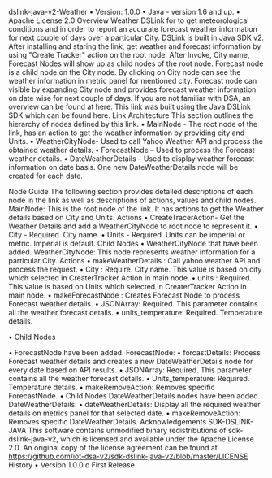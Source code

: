 dslink-java-v2-Weather
•	Version: 1.0.0
•	Java - version 1.6 and up.
•	Apache License 2.0
Overview
Weather DSLink for to get meteorological conditions and in order to report an accurate forecast weather information for next couple of days over a particular City. DSLink is built in Java SDK v2. 
After installing and staring the link, get weather and forecast information by using "Create Tracker" action on the root node. After Invoke, City name, Forecast Nodes will show up as child nodes of the root node. Forecast node is a child node on the City node.
By clicking on City node can see the weather information in metric panel for mentioned city.
Forecast node can visible by expanding City node and provides forecast weather information on date wise for next couple of days.
If you are not familiar with DSA, an overview can be found at here.
This link was built using the Java DSLink SDK which can be found here.
Link Architecture
This section outlines the hierarchy of nodes defined by this link.
•	MainNode - The root node of the link, has an action to get the weather information by providing city and Units.
•	WeatherCityNode- Used to call Yahoo Weather API and process the obtained weather details.
•	ForecastNode – Used to process the Forecast weather details.
•	DateWeatherDetails – Used to display weather forecast information on  date basis. One new DateWeatherDetails node will be created for each date.

Node Guide
The following section provides detailed descriptions of each node in the link as well as descriptions of actions, values and child nodes.
MainNode:
This is the root node of the link. It has actions to get the Weather details based on City and Units.
Actions
•	CreateTracerAction- Get the Weather Details and add a WeatherCityNode to root node to represent it.
•	City - Required. City name.
•	Units - Required. Units can be imperial or metric. Imperial is default.
Child Nodes
•	WeatherCityNode that have been added.
WeatherCityNode:
This node represents weather information for a particular City. 
Actions
•	makeWeatherDetails : Call yahoo weather API and process the request.
•	City : Require. City name. This value is based on city which selected in CreaterTracker Action in main node.
•	units : Required. This value is based on Units which selected in CreaterTracker Action in main node.
•	makeForecastNode : Creates Forecast Node to process Forecast weather details.
•	JSONArray: Required. This parameter contains all the weather forecast details.
•	units_temperature: Required. Temperature details.



•	Child Nodes

•	ForecastNode have been added.
ForecastNode:
•	forcastDetails:  Process Forecast weather details and creates a new DateWeatherDetails node for every date based on API results.
•	JSONArray: Required. This parameter contains all the weather forecast details.
•	Units_temperature: Required. Temperature details.
•	makeRemoveAction: Removes specific ForecastNode.
•	Child Nodes
DateWeatherDetails nodes have been added.
DateWeatherDetails:
•	dateWeatherDetails:  Display all the required weather details on metrics panel for that selected date.
•	makeRemoveAction: Removes specific DateWeatherDetails.
Acknowledgements
SDK-DSLINK-JAVA
This software contains unmodified binary redistributions of sdk-dslink-java-v2, which is licensed and available under the Apache License 2.0. An original copy of the license agreement can be found at https://github.com/iot-dsa-v2/sdk-dslink-java-v2/blob/master/LICENSE
History
•	Version 1.0.0
o	First Release





